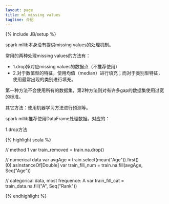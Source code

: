 ```yaml
---
layout: page
title: ml missing values 
tagline: 介绍
---
```

{% include JB/setup %}

spark mllib本身没有提供missing values的处理机制。

常用的两种处理missing values的方法有：

- 1.drop掉对应missing values的数据点（不推荐使用）
- 2.对于数值型的特征，使用均值（median）进行填充；而对于类别型特征，使用最常出现的类别进行填充。

第一种方法不会使用所有的数据集，第2种方法则对有许多gap的数据集使用过宽的标准。

其它方法：使用机器学习方法进行预测等。

spark mllib推荐使用DataFrame处理数据。对应的：

1.drop方法

{% highlight scala %}

// method 1
var train_removed = train.na.drop()

// numerical data
var avgAge = train.select(mean("Age")).first()(0).asInstanceOf[Double]
var train_fill_num = train.na.fill(avgAge, Seq("Age"))

// categorical data, most frequence: A
var train_fill_cat = train_data.na.fill("A", Seq("Rank"))

{% endhighlight %}